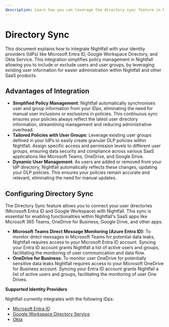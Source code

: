 ```yaml
---
description: Learn how you can leverage the directory sync feature in Nightfall.
---
```


# Directory Sync

This document explains how to integrate Nightfall with your identity providers (IdPs) like Microsoft Entra ID, Google Workspace Directory, and Okta Service. This integration simplifies policy management in Nightfall allowing you to include or exclude users and user groups, by leveraging existing user information for easier administration within Nightfall and other SaaS products.

## Advantages of Integration

* **Simplified Policy Management**: Nightfall automatically synchronises user and group information from your IDps, eliminating the need for manual user inclusions or exclusions in policies. This continuous sync ensures your policies always reflect the latest user directory information, streamlining management and reducing administrative overhead.
* **Tailored Policies with User Groups**: Leverage existing user groups defined in your IdPs to easily create granular DLP policies within Nightfall. Assign specific access and permission levels to different user groups, ensuring data security and compliance across various SaaS applications like Microsoft Teams, OneDrive, and Google Drive.
* **Dynamic User Management**: As users are added or removed from your IdP directory, Nightfall automatically reflects these changes, updating your DLP policies. This ensures your policies remain accurate and relevant, eliminating the need for manual updates.

## Configuring Directory Sync

The Directory Sync feature allows you to connect your user directories (Microsoft Entra ID and Google Workspace) with Nightfall. This sync is essential for enabling functionalities within Nightfall's SaaS apps like Microsoft 365 Teams, OneDrive for Business, Google Drive, and other apps.

* **Microsoft Teams Direct Message Monitoring (Azure Entra ID):** To monitor direct messages in Microsoft Teams for potential data leaks, Nightfall requires access to your Microsoft Entra ID account. Syncing your Entra ID account grants Nightfall a list of active users and groups, facilitating the monitoring of user communication and data flow.
* **OneDrive for Business**: To monitor user OneDrive for potentially sensitive data leaks Nightfall requires access to your Microsoft OneDrive for Business account. Syncing your Entra ID account grants Nightfall a list of active users and groups, facilitating the monitoring of user One Drives.

**Supported Identity Providers**

Nightfall currently integrates with the following IDps:

* [Microsoft Entra ID](microsoft_entra_id.md)
* [Google Workspace Directory Service](google_workspace.md)
* [Okta ](https://help.nightfall.ai/nightfall-ai/nightfall-settings/directory-sync/adding-okta-to-nightfall)
